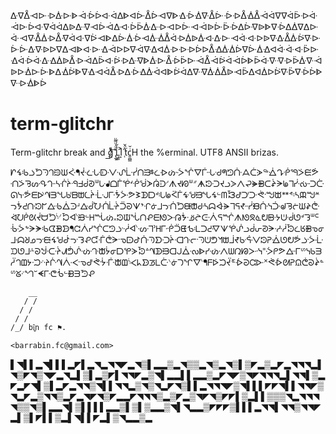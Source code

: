 ᐏᐁᐂᐗᐓᐒᐑᐓᐈᐙᐔᐆᐘᐋᐃᐈᐊᐕᐂᐆᐗᐁᐈᐎᐔᐐᐍᐂᐕᐔᐒᐂᐐᐂᐙᐋᐁᐁᐋᐇᐒᐚᐙᐓᐆᐘᐁᐋᐋᐃᐉᐏᐌᐗᐆᐙᐏᐘᐆᐇᐑᐏᐒᐗᐅᐕᐗᐙᐉᐕᐇᐔᐃᐆᐌᐉᐈᐁᐔᐃᐄᐁᐃᐓᐚᐗᐍᐂᐄᐒᐂᐌᐋᐘᐁᐖᐗᐈᐃᐕᐄᐔᐗᐑᐐᐂᐋᐒᐄᐉᐑᐘᐏᐓᐗᐚᐘᐅᐉᐍᐏᐂᐑᐖᐍᐓᐕᐕᐏᐍᐉᐅᐁᐃᐗᐈᐘᐓᐎᐙᐅᐅᐍᐋᐍᐃᐊᐄᐒᐒᐒᐆᐅᐂᐎᐑᐄᐆᐁᐕᐄᐎᐊᐚᐚᐘᐇᐓᐎᐋᐔᐚᐏᐎᐄᐉᐂᐒᐙᐃᐇᐘᐖᐒᐏᐌᐈᐑᐓᐂᐔᐇᐓᐙᐂᐙᐖᐋᐙᐆᐈᐇᐚᐍᐌᐒᐇᐑᐍᐙᐉᐅᐐᐓᐕᐈᐃᐐᐖᐈᐁᐎᐗᐋᐂᐒᐃᐔᐎᐑᐋᐊᐈᐖᐋᐃᐍᐌᐑᐄᐂᐉᐗᐇᐃᐊᐄᐅᐖᐍᐇᐁᐔᐆᐈᐍᐒᐐᐈᐆ


term-glitchr
============

Term-glitchr break and g̷͍ͧ͗̀̃͟͡ ̢̲͍̌ͩͧ͌̈Ļ͚ͣ̋ͬͮI͍͐ ̜̎ͨ̌ẗ̇c͈̪͇ͥ̆H the %erminal. UTF8 ANSII brizas.


ᗁᖧᒂᓘᘪᘆᘃᙋᙎᑇᖳᔸᓩᒝᗟᐺᔙᒫᓺᑎᙒᙚᓛᐒᔤᑂᖐᐁᒱᒜᑺᖗᘥᑜᗋᑖᗈᖅᐐᖊᑸᙯᐴᙓᕘᑙᐴᘋᔢᕴᒓᔀᒖᔧᑴᖵᑰᘑᐜᒝᖱᗝᒦᕾᔊᑸᖂᗆᕣᑓᔇᗑᔪᘗᐜᐥᗗᘱᑝᔪᓗᐷᐱᖣᗙᙪᑕᖩᗒᖚᒣᓻᔠᑝᑤᘏᓷᕘᗴᐭᗀᗱᖓᒈᗷᗻᘇᔴᒫᒘᒯᖭᑃᕗᕒᗫᗞᒄᒠᖚᑈᒦᙷᖁᙥᖓᖧᓪᗰᘼᒇᑩᑞᕜᙳᙔᕯᕝᔄᙕᙳᔿᓓᖭᕍᑚᘲᖸᐏᑾᐂᑔᒽᐏᑰᘨᑛᒹᔩᑒᘒᗐᖮᒔᓁᒧᓝᑏᘪᙠᙧᑻᓴᗣᐚᗓᒣᕋᙺᓺᙝᑜᓭᑠᖙᘋᓔᙎᖨᕩᐋᘢᑮᘡᔫᗨᘪᔋᐟᘶᐮᙤᓪᕼᙶᔖ᙮ᘱᙡᖔᑎᕵᗴᘚᑁᕡᙽᓆᖡᕮᐾᕋᙲᗑᘚᘝᓈᕞᗸᔹᕫᑼᘎᒄᘊᐜᑦᒀᑂᕻᗔᗚᒂᗧᗾᗦᖳᘳᐰᓯᖐᑕᘥᓥᓾᐮᔡᒬᐣᕼᒯᑸᑒᘀᕹᒺᑐᕍᐌᗐᕾᔒᓗᑰᕂᘑᗒᓼᓾᘸᓛᖉᙪᓀᓂᒳᗣᖈᓄᓝᙦᖧᖁᕸᓝᘊᕵᘹᒰᕧᗒᓉᗠᕷᑜᘅᗤᑝᔴᗡᒓᓟᘆᕫᕤᖿᗻᒨᖪᑿᕌᐺᘱᕈᐐᘎᕞᕘᓥᑃᒹᙃᘎᒳᒻᘐᖒᑡᔳᗂᕥᔜᔤᒓᙛᔮᓂᗞᕿᗈᘷᐞᗀᗫᙣᗡᒍᐄᔝᐈᓯᔣᐼᗯᘣᘘᑁᓶᙾᑂᑭᕗᐏᒮᔥᓭᑲᗱᓳᘃᗶᔺᙂᐝᔱᒗᗀᐰᑄᓉᒇᕜᔼᒱᙛᗶᔌᖾᗦᖝᒪᑤᐠᓁᘄᖏᐫᖳᖴᐆᙂᔬᖟᐔᘒᘳᐓᕽᕚᐔᘛᕈᙉᕧᘐᖩᓐᔥᘜᐝᙰᐡᗛᒯᕦᕺᓪᙫᗱᘬᕵ

        __
       / /              
      / /                
     / /  
    /_/ bî̫͔n fc ⚑.

    <barrabin.fc@gmail.com>


▌◥▌▌▂◥▌▌▌▂◤▌▂◥▂◥◥◤▂◥▒▌▂▂▒▂◥▒▒▂◥▒▂◥▒▌▒◤▂▒▂◤▂◥◥◥▂▌◥▒◤◥▒◥◤▂◥▂▌▒▌▂▒◤▌◥◥◤▂▒◥▌▂▂▌▌▂▂▒▂◤◥◤▒◥◤◥◥◥▂▌◥◥▌▒▂◤▂◤◥▌▒▌▂◤▂◥◥▒◥▌▌◥◥▂▒◥▒◥▂◤◥▒▌▌▂◥◥◥◤▒◥▌▌▌◤◤◥▌▌◥◥◤▒◥▂◤▂▒◥◥▒▂◤▂◥◤◥▒◤▂▂◤◥◥◥▒▂▒◤▂▒◥◤◥▒◤◤▌▒▂▌▌▒▒▒◥▂◥◥◥◥▒▒◥▒▌▂▂◥▌▒▌▌▌▌▂▂▒▌▒▌▒▂▂▒◥▌◥▂▂▒◤◤◤▒▌▌▌▂◥◥▌◥◥▒◥◥◤▂▌▒▌◤▌▌▒▂▌◥▌▌◤▂▌▒◥▂▂▒▂
